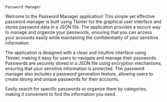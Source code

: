                                                                         Password Manager 

Welcome to the Password Manager application! This simple yet effective password manager is built using Tkinter for the graphical user interface and stores password data in a JSON file. The application provides a secure way to manage and organize your passwords, ensuring that you can access your accounts easily while maintaining the confidentiality of your sensitive information.
  
The application is designed with a clean and intuitive interface using Tkinter, making it easy for users to navigate and manage their passwords.
Passwords are securely stored in a JSON file using encryption mechanisms, ensuring that your sensitive information is protected.
The password manager also includes a password generation feature, allowing users to create strong and unique passwords for their accounts.

Easily search for specific passwords or organize them by categories, making it convenient to find the information you need.
